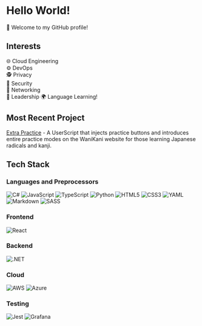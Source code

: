 # Hello World!
👋 Welcome to my GitHub profile!

## Interests
🌐 Cloud Engineering<br/>
⚙️ DevOps<br/>
🕵️ Privacy<br/>
🔐 Security<br/>
🔌 Networking<br/>
🌟 Leadership
🌍 Language Learning!

## Most Recent Project
[Extra Practice](https://github.com/mrpassiontea/Extra-Practice) - A UserScript that injects practice buttons and introduces entire practice modes on the WaniKani website for those learning Japanese radicals and kanji.

## Tech Stack

### Languages and Preprocessors
 ![C#](https://img.shields.io/badge/C%23-239120.svg?style=for-the-badge&logo=csharp&logoColor=white)
 ![JavaScript](https://img.shields.io/badge/javascript-323330.svg?style=for-the-badge&logo=javascript&logoColor=%23F7DF1E)
 ![TypeScript](https://img.shields.io/badge/typescript-294E80.svg?style=for-the-badge&logo=typescript&logoColor=white)
 ![Python](https://img.shields.io/badge/python-3670A0.svg?style=for-the-badge&logo=python&logoColor=ffd43b)
 ![HTML5](https://img.shields.io/badge/html5-E34F26.svg?style=for-the-badge&logo=html5&logoColor=white)
 ![CSS3](https://img.shields.io/badge/css3-1572B6.svg?style=for-the-badge&logo=css3&logoColor=white)
 ![YAML](https://img.shields.io/badge/yaml-%231A171B.svg?style=for-the-badge&logo=yaml&logoColor=white)
 ![Markdown](https://img.shields.io/badge/markdown-%23000000.svg?style=for-the-badge&logo=markdown&logoColor=white)
 ![SASS](https://img.shields.io/badge/SASS-hotpink.svg?style=for-the-badge&logo=SASS&logoColor=white)

### Frontend
 ![React](https://img.shields.io/badge/react-%2320232a.svg?style=for-the-badge&logo=react&logoColor=%2361DAFB)

### Backend
 ![.NET](https://img.shields.io/badge/.NET-5C2D91.svg?style=for-the-badge&logo=.net&logoColor=white)

### Cloud
 ![AWS](https://img.shields.io/badge/AWS-232F3E.svg?style=for-the-badge&logo=amazon-aws&logoColor=white)
 ![Azure](https://img.shields.io/badge/azure-%230072C6.svg?style=for-the-badge&logo=microsoftazure&logoColor=white)

### Testing
 ![Jest](https://img.shields.io/badge/jest-%23C21325.svg?style=for-the-badge&logo=jest&logoColor=white)
 ![Grafana](https://img.shields.io/badge/grafana-%23F46800.svg?style=for-the-badge&logo=grafana&logoColor=white)
